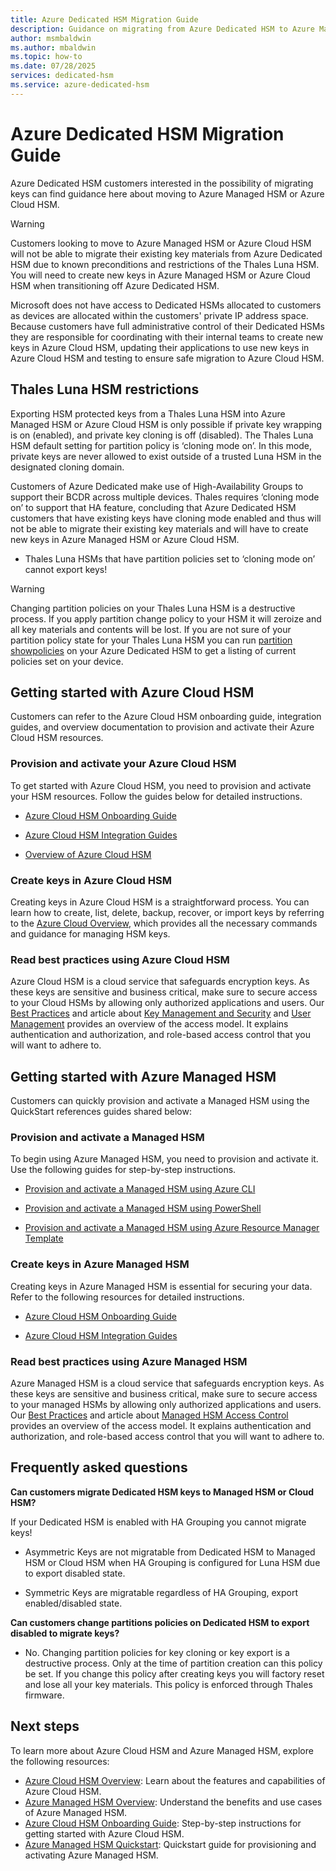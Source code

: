```yaml
---
title: Azure Dedicated HSM Migration Guide
description: Guidance on migrating from Azure Dedicated HSM to Azure Managed HSM or Azure Cloud HSM, including restrictions, onboarding steps, and best practices.
author: msmbaldwin
ms.author: mbaldwin
ms.topic: how-to
ms.date: 07/28/2025
services: dedicated-hsm
ms.service: azure-dedicated-hsm
---
```


# Azure Dedicated HSM Migration Guide

Azure Dedicated HSM customers interested in the possibility of migrating keys can find guidance here about moving to Azure Managed HSM or Azure Cloud HSM.

> [!WARNING]
> Customers looking to move to Azure Managed HSM or Azure Cloud HSM will not be able to migrate their existing key materials from Azure Dedicated HSM due to known preconditions and restrictions of the Thales Luna HSM. You will need to create new keys in Azure Managed HSM or Azure Cloud HSM when transitioning off Azure Dedicated HSM.

Microsoft does not have access to Dedicated HSMs allocated to customers as devices are allocated within the customers' private IP address space. Because customers have full administrative control of their Dedicated HSMs they are responsible for coordinating with their internal teams to create new keys in Azure Cloud HSM, updating their applications to use new keys in Azure Cloud HSM and testing to ensure safe migration to Azure Cloud HSM.

## Thales Luna HSM restrictions

Exporting HSM protected keys from a Thales Luna HSM into Azure Managed HSM or Azure Cloud HSM is only possible if private key wrapping is on (enabled), and private key cloning is off (disabled). The Thales Luna HSM default setting for partition policy is ‘cloning mode on’. In this mode, private keys are never allowed to exist outside of a trusted Luna HSM in the designated cloning domain.

Customers of Azure Dedicated make use of High-Availability Groups to support their BCDR across multiple devices. Thales requires ‘cloning mode on’ to support that HA feature, concluding that Azure Dedicated HSM customers that have existing keys have cloning mode enabled and thus will not be able to migrate their existing key materials and will have to create new keys in Azure Managed HSM or Azure Cloud HSM.

- Thales Luna HSMs that have partition policies set to ‘cloning mode on’ cannot export keys!

> [!WARNING]
> Changing partition policies on your Thales Luna HSM is a destructive process. If you apply partition change policy to your HSM it will zeroize and all key materials and contents will be lost. If you are not sure of your partition policy state for your Thales Luna HSM you can run [partition showpolicies](https://www.thalesgroup.com/gphsm/luna/7/docs/network/Content/lunacm/commands/partition/partition_showpolicies.htm) on your Azure Dedicated HSM to get a listing of current policies set on your device.

## Getting started with Azure Cloud HSM

Customers can refer to the Azure Cloud HSM onboarding guide, integration guides, and overview documentation to provision and activate their Azure Cloud HSM resources.

### Provision and activate your Azure Cloud HSM

To get started with Azure Cloud HSM, you need to provision and activate your HSM resources. Follow the guides below for detailed instructions.

- [Azure Cloud HSM Onboarding Guide](https://github.com/microsoft/MicrosoftAzureCloudHSM/blob/main/OnboardingGuides/Azure%20Cloud%20HSM%20Onboarding.pdf)

- [Azure Cloud HSM Integration Guides](https://github.com/microsoft/MicrosoftAzureCloudHSM/tree/main/IntegrationGuides)

- [Overview of Azure Cloud HSM](/azure/cloud-hsm/overview)

### Create keys in Azure Cloud HSM

Creating keys in Azure Cloud HSM is a straightforward process. You can learn how to create, list, delete, backup, recover, or import keys by referring to the [Azure Cloud Overview](/azure/cloud-hsm/overview), which provides all the necessary commands and guidance for managing HSM keys.

### Read best practices using Azure Cloud HSM

Azure Cloud HSM is a cloud service that safeguards encryption keys. As these keys are sensitive and business critical, make sure to secure access to your Cloud HSMs by allowing only authorized applications and users. Our [Best Practices](/azure/cloud-hsm/secure-cloud-hsm) and article about [Key Management and Security](/azure/cloud-hsm/key-management) and [User Management](/azure/cloud-hsm/user-management) provides an overview of the access model. It explains authentication and authorization, and role-based access control that you will want to adhere to.

## Getting started with Azure Managed HSM

Customers can quickly provision and activate a Managed HSM using the QuickStart references guides shared below:

### Provision and activate a Managed HSM

To begin using Azure Managed HSM, you need to provision and activate it. Use the following guides for step-by-step instructions.

- [Provision and activate a Managed HSM using Azure CLI](/azure/key-vault/managed-hsm/quick-create-cli)

- [Provision and activate a Managed HSM using PowerShell](/azure/key-vault/managed-hsm/quick-create-powershell)

- [Provision and activate a Managed HSM using Azure Resource Manager Template](/azure/key-vault/managed-hsm/quick-create-template)

### Create keys in Azure Managed HSM

Creating keys in Azure Managed HSM is essential for securing your data. Refer to the following resources for detailed instructions.

- [Azure Cloud HSM Onboarding Guide](https://github.com/microsoft/MicrosoftAzureCloudHSM/blob/main/OnboardingGuides/Azure%20Cloud%20HSM%20Onboarding.pdf)

- [Azure Cloud HSM Integration Guides](https://github.com/microsoft/MicrosoftAzureCloudHSM/tree/main/IntegrationGuides)

### Read best practices using Azure Managed HSM

Azure Managed HSM is a cloud service that safeguards encryption keys. As these keys are sensitive and business critical, make sure to secure access to your managed HSMs by allowing only authorized applications and users. Our [Best Practices](/azure/key-vault/managed-hsm/best-practices) and article about [Managed HSM Access Control](/azure/key-vault/managed-hsm/access-control) provides an overview of the access model. It explains authentication and authorization, and role-based access control that you will want to adhere to.

## Frequently asked questions

**Can customers migrate Dedicated HSM keys to Managed HSM or Cloud HSM?**

If your Dedicated HSM is enabled with HA Grouping you cannot migrate keys!

- Asymmetric Keys are not migratable from Dedicated HSM to Managed HSM or Cloud HSM when HA Grouping is configured for Luna HSM due to export disabled state.

- Symmetric Keys are migratable regardless of HA Grouping, export enabled/disabled state.

**Can customers change partitions policies on Dedicated HSM to export disabled to migrate keys?**

- No. Changing partition policies for key cloning or key export is a destructive process. Only at the time of partition creation can this policy be set. If you change this policy after creating keys you will factory reset and lose all your key materials. This policy is enforced through Thales firmware.

## Next steps

To learn more about Azure Cloud HSM and Azure Managed HSM, explore the following resources:

- [Azure Cloud HSM Overview](/azure/cloud-hsm/overview): Learn about the features and capabilities of Azure Cloud HSM.
- [Azure Managed HSM Overview](/azure/key-vault/managed-hsm/overview): Understand the benefits and use cases of Azure Managed HSM.
- [Azure Cloud HSM Onboarding Guide](https://github.com/microsoft/MicrosoftAzureCloudHSM/blob/main/OnboardingGuides/Azure%20Cloud%20HSM%20Onboarding.pdf): Step-by-step instructions for getting started with Azure Cloud HSM.
- [Azure Managed HSM Quickstart](/azure/key-vault/managed-hsm/quick-create-cli): Quickstart guide for provisioning and activating Azure Managed HSM.
